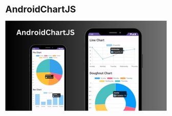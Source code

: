# AndroidChartJS
![image](https://raw.githubusercontent.com/SeptiawanAjiP/AndroidChartJS/master/demo-image.jpeg)